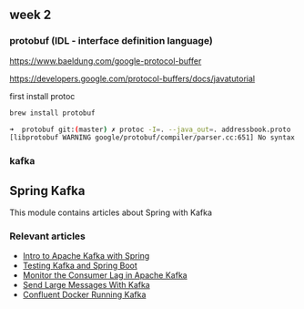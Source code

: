 ## week 2

### protobuf (IDL - interface definition language)

https://www.baeldung.com/google-protocol-buffer

https://developers.google.com/protocol-buffers/docs/javatutorial

first install protoc

```bash
brew install protobuf
```

```bash
➜  protobuf git:(master) ✗ protoc -I=. --java_out=. addressbook.proto                
[libprotobuf WARNING google/protobuf/compiler/parser.cc:651] No syntax specified for the proto file: addressbook.proto. Please use 'syntax = "proto2";' or 'syntax = "proto3";' to specify a syntax version. (Defaulted to proto2 syntax.)
```

### kafka

## Spring Kafka

This module contains articles about Spring with Kafka

### Relevant articles

- [Intro to Apache Kafka with Spring](https://www.baeldung.com/spring-kafka)
- [Testing Kafka and Spring Boot](https://www.baeldung.com/spring-boot-kafka-testing)
- [Monitor the Consumer Lag in Apache Kafka](https://www.baeldung.com/java-kafka-consumer-lag)
- [Send Large Messages With Kafka](https://www.baeldung.com/java-kafka-send-large-message)
- [Confluent Docker Running Kafka](https://kafka-tutorials.confluent.io/creating-first-apache-kafka-producer-application/kafka.html)
